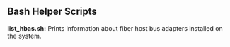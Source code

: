## Bash Helper Scripts

__list_hbas.sh:__ Prints information about fiber host bus adapters installed on the system.
